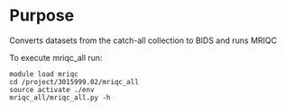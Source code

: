 # Purpose
Converts datasets from the catch-all collection to BIDS and runs MRIQC

To execute mriqc_all run:

```commandline
module load mriqc
cd /project/3015999.02/mriqc_all
source activate ./env
mriqc_all/mriqc_all.py -h
```
